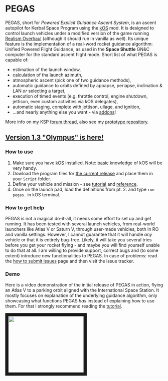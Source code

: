 # PEGAS
PEGAS, short for *Powered Explicit Guidance Ascent System*, is an ascent autopilot for Kerbal Space Program using the [kOS](http://forum.kerbalspaceprogram.com/index.php?/topic/61827-122-kos-scriptable-autopilot-system-v103-20161207/) mod.
It is designed to control launch vehicles under a modified version of the game running [Realism Overhaul](http://forum.kerbalspaceprogram.com/index.php?/topic/155700-113-realism-overhaul) (although it should run in vanilla as well).
Its unique feature is the implementation of a real-word rocket guidance algorithm: Unified Powered Flight Guidance, as used in the **Space Shuttle** GN&C computer for the standard ascent flight mode.
Short list of what PEGAS is capable of:
* estimation of the launch window,
* calculation of tha launch azimuth,
* atmospheric ascent (pick one of two guidance methods),
* automatic guidance to orbits defined by apoapse, periapse, inclination & LAN *or* selecting a target,
* execution of timed events (e.g. throttle control, engine shutdown, jettison, even custom activities via kOS delegates),
* automatic staging, complete with jettison, ullage, and ignition,
* ...and nearly anything else you want - via [addons](docs/addons.md)!

More info on my KSP [forum thread](http://forum.kerbalspaceprogram.com/index.php?/topic/142213-pegas-powered-explicit-guidance-ascent-system-devlog/), also see my [prototype repository](https://github.com/Noiredd/PEGAS-MATLAB).

## **[Version 1.3 "Olympus" is here!](https://github.com/Noiredd/PEGAS/releases/tag/v1.3)**

### How to use
1. Make sure you have [kOS](http://forum.kerbalspaceprogram.com/index.php?/topic/61827-122-kos-scriptable-autopilot-system-v103-20161207/) installed. Note: [basic](http://ksp-kos.github.io/KOS_DOC/language.html) knowledge of kOS will be very handy.
2. Dowload the program files for [the current release](https://github.com/Noiredd/PEGAS/releases/tag/v1.3) and place them in your `Script` folder.
3. Define your vehicle and mission - see [tutorial](docs/tutorial.md) and [reference](docs/reference.md).
4. Once on the launch pad, load the definitions from pt. 2. and type `run pegas.` in kOS terminal.

### How to get help
PEGAS is not a magical do-it-all, it needs some effort to set up and get running.
It has been tested with several launch vehicles, from real-world launchers like Atlas V or Saturn V, through user-made vehicles, both in RO and vanilla settings.
However, I cannot guarantee that it will handle *any* vehicle or that it is entirely bug-free.
Likely, it will take you several tries before you get your rocket flying - and maybe you will find yourself unable to do that at all.
I am willing to provide support, correct bugs and (to some extent) introduce new functionalities to PEGAS.
In case of problems: read the [how to submit issues](docs/issues.md) page and then visit the issue tracker.

### Demo
Here is a video demonstration of the initial release of PEGAS in action, flying an Atlas V to a parking orbit aligned with the International Space Station.
It mostly focuses on explanation of the underlying guidance algorithm, only showcasing what functions PEGAS *has* instead of explaining how to use them.
For that I strongly recommend reading the [tutorial](docs/tutorial.md).

<a href="https://youtu.be/NEQD7AQoLXk" target="_blank"><img src="http://img.youtube.com/vi/NEQD7AQoLXk/0.jpg" width="240" height="180" border="10" /></a>
